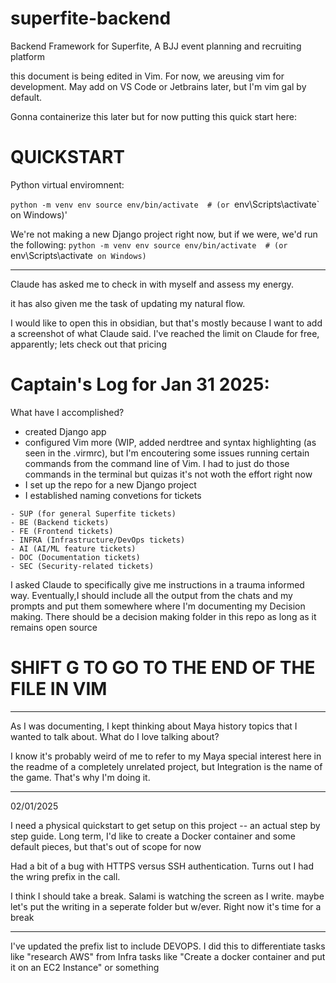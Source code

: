 # superfite-backend


Backend Framework for Superfite, A BJJ event planning and recruiting platform

this document is being edited in Vim. For now, we areusing vim for development. May add on VS Code or Jetbrains later, but I'm vim gal by default.

Gonna containerize this later but for now putting this quick start here:


# QUICKSTART

Python virtual enviromnent: 

`python -m venv env
source env/bin/activate  # (or `env\Scripts\activate` on Windows)'

We're not making a new Django project right now, but if we were, we'd run the following: 
`python -m venv env
source env/bin/activate  # (or `env\Scripts\activate` on Windows)`


-------


Claude has asked me to check in with myself and assess my energy. 

it has also given me the task of updating my natural flow. 

I would like to open this in obsidian, but that's mostly because I want to add a screenshot of what Claude said. I've reached the limit on Claude for free, apparently; lets check out that pricing

# Captain's Log for Jan 31 2025:

What have I accomplished?

 - created Django app
 - configured Vim more (WIP, added nerdtree and syntax highlighting (as seen in the .virmrc), but I'm encoutering some issues
   running certain commands from the command line of Vim. I had to just do those commands in the terminal but quizas it's not woth the effort right now
 - I set up the repo for a new Django project
 - I established naming convetions for tickets

```
- SUP (for general Superfite tickets)
- BE (Backend tickets)
- FE (Frontend tickets)
- INFRA (Infrastructure/DevOps tickets)
- AI (AI/ML feature tickets)
- DOC (Documentation tickets)
- SEC (Security-related tickets)

``` 

I asked Claude to specifically give me instructions in a trauma informed way. Eventually,I should include all the output from the chats and my prompts and put them somewhere where I'm documenting my Decision making. There should be a decision making folder in this repo as long as it remains open source

# SHIFT G TO GO TO THE END OF THE FILE IN VIM

---

As I was documenting, I kept thinking about Maya history topics that I wanted to talk about. 
What do I love talking about?

I know it's probably weird of me to refer to my Maya special interest here in the readme of a completely unrelated project, 
but Integration is the name of the game. That's why I'm doing it.

---

02/01/2025

I need a physical quickstart to get setup on this project -- an actual step by step guide. Long term, I'd like to create
a Docker container and some default pieces, but that's out of scope for now

Had a bit of a bug with HTTPS versus SSH authentication. Turns out I had the wring prefix in the call.

I think I should take a break. Salami is watching the screen as I write. maybe let's put the writing in a seperate folder but w/ever. Right now it's time for a break

----

I've updated the prefix list to include DEVOPS. I did this to differentiate tasks like "research AWS" from Infra tasks like "Create a docker container and put it on an EC2 Instance" or something 

 
